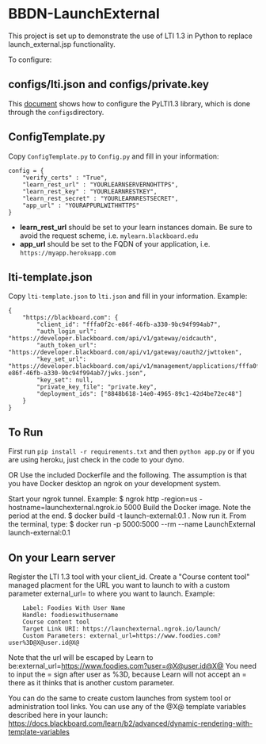 # BBDN-LaunchExternal

This project is set up to demonstrate the use of LTI 1.3 in Python to replace launch_external.jsp functionality.

To configure:

## configs/lti.json and configs/private.key

This [document](https://docs.blackboard.com/standards/PyLTI1p3WithBlackboardLearn.html) shows how to configure the PyLTI1.3 library, which is done through the `configs`directory.

## ConfigTemplate.py

Copy `ConfigTemplate.py` to `Config.py` and fill in your information:
```
config = {
    "verify_certs" : "True",
    "learn_rest_url" : "YOURLEARNSERVERNOHTTPS",
    "learn_rest_key" : "YOURLEARNRESTKEY",
    "learn_rest_secret" : "YOURLEARNRESTSECRET",
    "app_url" : "YOURAPPURLWITHHTTPS"
}
```
* **learn_rest_url** should be set to your learn instances domain. Be sure to avoid the request scheme, i.e. `mylearn.blackboard.edu`
* **app_url** should be set to the FQDN of your application, i.e. `https://myapp.herokuapp.com`
## lti-template.json
Copy `lti-template.json` to `lti.json` and fill in your information. Example:
```
{
    "https://blackboard.com": {
        "client_id": "fffa0f2c-e86f-46fb-a330-9bc94f994ab7",
        "auth_login_url": "https://developer.blackboard.com/api/v1/gateway/oidcauth",
        "auth_token_url": "https://developer.blackboard.com/api/v1/gateway/oauth2/jwttoken",
        "key_set_url": "https://developer.blackboard.com/api/v1/management/applications/fffa0f2c-e86f-46fb-a330-9bc94f994ab7/jwks.json",
        "key_set": null,
        "private_key_file": "private.key",
        "deployment_ids": ["8848b618-14e0-4965-89c1-42d4be72ec48"]
    }
}
```

## To Run

First run `pip install -r requirements.txt`  and then `python app.py` or if you are using heroku, just check in the code to your dyno.

OR
Use the included Dockerfile and the following. The assumption is that you have Docker desktop an ngrok on your development system.

Start your ngrok tunnel. Example:
$ ngrok http -region=us -hostname=launchexternal.ngrok.io 5000
Build the Docker image. Note the period at the end.
$ docker build -t launch-external:0.1 .
Now run it. From the terminal, type:
$ docker run -p 5000:5000 --rm --name LaunchExternal launch-external:0.1

## On your Learn server
Register the LTI 1.3 tool with your client_id.
Create a "Course content tool" managed placment for the URL you want to launch to with a custom parameter external_url= to where you want to launch.
Example:
```
    Label: Foodies With User Name
    Handle: foodieswithusername
    Course content tool
    Target Link URI: https://launchexternal.ngrok.io/launch/
    Custom Parameters: external_url=https://www.foodies.com?user%3D@X@user.id@X@
```

Note that the url will be escaped by Learn to be:external_url=https://www.foodies.com?user=@X@user.id@X@
You need to input the = sign after user as %3D, because Learn will not accept an = there as it thinks that is another custom parameter.

You can do the same to create custom launches from system tool or administration tool links.
You can use any of the @X@ template variables described here in your launch:
https://docs.blackboard.com/learn/b2/advanced/dynamic-rendering-with-template-variables